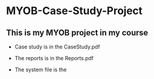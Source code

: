 # MYOB-Case-Study-Project
## This is my MYOB project in my course


- Case study is in the CaseStudy.pdf

- The reports is in the Reports.pdf

- The system file is the 
